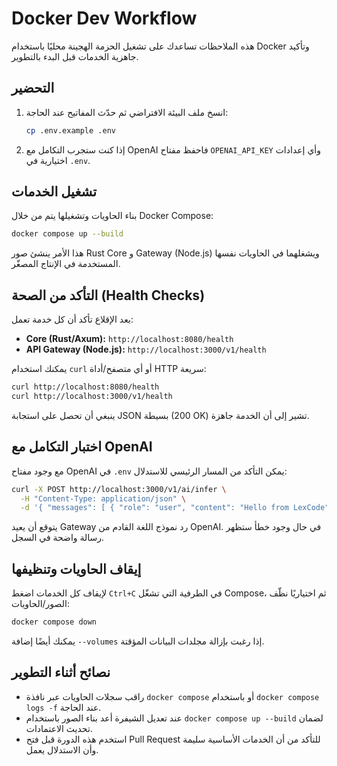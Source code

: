 # Docker Dev Workflow

هذه الملاحظات تساعدك على تشغيل الحزمة الهجينة محليًا باستخدام Docker وتأكيد جاهزية الخدمات قبل البدء بالتطوير.

## التحضير
1. انسخ ملف البيئة الافتراضي ثم حدّث المفاتيح عند الحاجة:
   ```bash
   cp .env.example .env
   ```
2. إذا كنت ستجرب التكامل مع OpenAI فاحفظ مفتاح `OPENAI_API_KEY` وأي إعدادات اختيارية في `.env`.

## تشغيل الخدمات
بناء الحاويات وتشغيلها يتم من خلال Docker Compose:
```bash
docker compose up --build
```
هذا الأمر ينشئ صور Rust Core و Gateway (Node.js) ويشغلهما في الحاويات نفسها المستخدمة في الإنتاج المصغّر.

## التأكد من الصحة (Health Checks)
بعد الإقلاع تأكد أن كل خدمة تعمل:

- **Core (Rust/Axum):** `http://localhost:8080/health`
- **API Gateway (Node.js):** `http://localhost:3000/v1/health`

يمكنك استخدام `curl` أو أي متصفح/أداة HTTP سريعة:
```bash
curl http://localhost:8080/health
curl http://localhost:3000/v1/health
```
ينبغي أن تحصل على استجابة JSON بسيطة (200 OK) تشير إلى أن الخدمة جاهزة.

## اختبار التكامل مع OpenAI
مع وجود مفتاح OpenAI في `.env` يمكن التأكد من المسار الرئيسي للاستدلال:
```bash
curl -X POST http://localhost:3000/v1/ai/infer \
  -H "Content-Type: application/json" \
  -d '{ "messages": [ { "role": "user", "content": "Hello from LexCode" } ] }'
```
يتوقع أن يعيد Gateway رد نموذج اللغة القادم من OpenAI. في حال وجود خطأ ستظهر رسالة واضحة في السجل.

## إيقاف الحاويات وتنظيفها
لإيقاف كل الخدمات اضغط `Ctrl+C` في الطرفية التي تشغّل Compose، ثم اختياريًا نظّف الصور/الحاويات:
```bash
docker compose down
```
يمكنك أيضًا إضافة `--volumes` إذا رغبت بإزالة مجلدات البيانات المؤقتة.

## نصائح أثناء التطوير
- راقب سجلات الحاويات عبر نافذة `docker compose` أو باستخدام `docker compose logs -f` عند الحاجة.
- عند تعديل الشيفرة أعد بناء الصور باستخدام `docker compose up --build` لضمان تحديث الاعتمادات.
- استخدم هذه الدورة قبل فتح Pull Request للتأكد من أن الخدمات الأساسية سليمة وأن الاستدلال يعمل.


